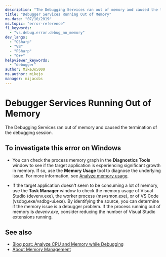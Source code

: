 ```yaml
---
description: "The Debugging Services ran out of memory and caused the termination of the debugging session."
title: "Debugger Services Running Out of Memory"
ms.date: "07/10/2019"
ms.topic: "error-reference"
f1_keywords:
  - "vs.debug.error.debug_no_memory"
dev_langs:
  - "CSharp"
  - "VB"
  - "FSharp"
  - "C++"
helpviewer_keywords:
  - "debugger"
author: MikeJo5000
ms.author: mikejo
manager: mijacobs
---
```

# Debugger Services Running Out of Memory

The Debugging Services ran out of memory and caused the termination of the debugging session.

## To investigate this error on Windows

- You can check the process memory graph in the **Diagnostics Tools** window to see if the target application is experiencing significant growth in memory. If so, use the **Memory Usage** tool to diagnose the underlying issue. For more information, see [Analyze memory usage](../profiling/memory-usage.md).

- If the target application doesn't seem to be consuming a lot of memory, use the **Task Manager** window to check the memory usage of Visual Studio (devenv.exe), the worker process (msvsmon.exe), or of VS Code (vsdbg.exe/vsdbg-ui.exe). By identifying the source, you can determine if the memory issue is a debugger problem. If the process running out of memory is *devenv.exe*, consider reducing the number of Visual Studio extensions running.

## See also

- [Blog post: Analyze CPU and Memory while Debugging](https://devblogs.microsoft.com/visualstudio/analyze-cpu-memory-while-debugging/)
- [About Memory Management](/windows/win32/memory/about-memory-management)
